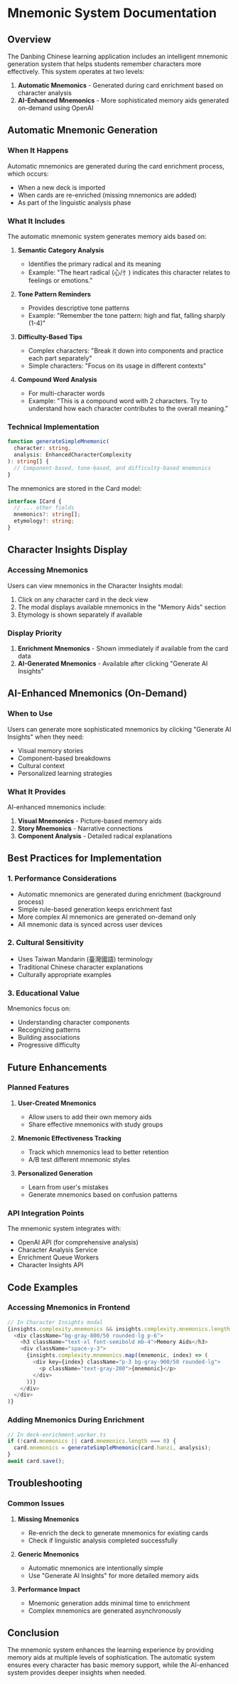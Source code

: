 # Mnemonic System Documentation

## Overview

The Danbing Chinese learning application includes an intelligent mnemonic generation system that helps students remember characters more effectively. This system operates at two levels:

1. **Automatic Mnemonics** - Generated during card enrichment based on character analysis
2. **AI-Enhanced Mnemonics** - More sophisticated memory aids generated on-demand using OpenAI

## Automatic Mnemonic Generation

### When It Happens

Automatic mnemonics are generated during the card enrichment process, which occurs:
- When a new deck is imported
- When cards are re-enriched (missing mnemonics are added)
- As part of the linguistic analysis phase

### What It Includes

The automatic mnemonic system generates memory aids based on:

1. **Semantic Category Analysis**
   - Identifies the primary radical and its meaning
   - Example: "The heart radical (心/忄) indicates this character relates to feelings or emotions."

2. **Tone Pattern Reminders**
   - Provides descriptive tone patterns
   - Example: "Remember the tone pattern: high and flat, falling sharply (1-4)"

3. **Difficulty-Based Tips**
   - Complex characters: "Break it down into components and practice each part separately"
   - Simple characters: "Focus on its usage in different contexts"

4. **Compound Word Analysis**
   - For multi-character words
   - Example: "This is a compound word with 2 characters. Try to understand how each character contributes to the overall meaning."

### Technical Implementation

```typescript
function generateSimpleMnemonic(
  character: string, 
  analysis: EnhancedCharacterComplexity
): string[] {
  // Component-based, tone-based, and difficulty-based mnemonics
}
```

The mnemonics are stored in the Card model:
```typescript
interface ICard {
  // ... other fields
  mnemonics?: string[];
  etymology?: string;
}
```

## Character Insights Display

### Accessing Mnemonics

Users can view mnemonics in the Character Insights modal:
1. Click on any character card in the deck view
2. The modal displays available mnemonics in the "Memory Aids" section
3. Etymology is shown separately if available

### Display Priority

1. **Enrichment Mnemonics** - Shown immediately if available from the card data
2. **AI-Generated Mnemonics** - Available after clicking "Generate AI Insights"

## AI-Enhanced Mnemonics (On-Demand)

### When to Use

Users can generate more sophisticated mnemonics by clicking "Generate AI Insights" when they need:
- Visual memory stories
- Component-based breakdowns
- Cultural context
- Personalized learning strategies

### What It Provides

AI-enhanced mnemonics include:
1. **Visual Mnemonics** - Picture-based memory aids
2. **Story Mnemonics** - Narrative connections
3. **Component Analysis** - Detailed radical explanations

## Best Practices for Implementation

### 1. Performance Considerations

- Automatic mnemonics are generated during enrichment (background process)
- Simple rule-based generation keeps enrichment fast
- More complex AI mnemonics are generated on-demand only
- All mnemonic data is synced across user devices

### 2. Cultural Sensitivity

- Uses Taiwan Mandarin (臺灣國語) terminology
- Traditional Chinese character explanations
- Culturally appropriate examples

### 3. Educational Value

Mnemonics focus on:
- Understanding character components
- Recognizing patterns
- Building associations
- Progressive difficulty

## Future Enhancements

### Planned Features

1. **User-Created Mnemonics**
   - Allow users to add their own memory aids
   - Share effective mnemonics with study groups

2. **Mnemonic Effectiveness Tracking**
   - Track which mnemonics lead to better retention
   - A/B test different mnemonic styles

3. **Personalized Generation**
   - Learn from user's mistakes
   - Generate mnemonics based on confusion patterns

### API Integration Points

The mnemonic system integrates with:
- OpenAI API (for comprehensive analysis)
- Character Analysis Service
- Enrichment Queue Workers
- Character Insights API

## Code Examples

### Accessing Mnemonics in Frontend

```typescript
// In Character Insights modal
{insights.complexity.mnemonics && insights.complexity.mnemonics.length > 0 && (
  <div className="bg-gray-800/50 rounded-lg p-6">
    <h3 className="text-xl font-semibold mb-4">Memory Aids</h3>
    <div className="space-y-3">
      {insights.complexity.mnemonics.map((mnemonic, index) => (
        <div key={index} className="p-3 bg-gray-900/50 rounded-lg">
          <p className="text-gray-200">{mnemonic}</p>
        </div>
      ))}
    </div>
  </div>
)}
```

### Adding Mnemonics During Enrichment

```typescript
// In deck-enrichment.worker.ts
if (!card.mnemonics || card.mnemonics.length === 0) {
  card.mnemonics = generateSimpleMnemonic(card.hanzi, analysis);
}
await card.save();
```

## Troubleshooting

### Common Issues

1. **Missing Mnemonics**
   - Re-enrich the deck to generate mnemonics for existing cards
   - Check if linguistic analysis completed successfully

2. **Generic Mnemonics**
   - Automatic mnemonics are intentionally simple
   - Use "Generate AI Insights" for more detailed memory aids

3. **Performance Impact**
   - Mnemonic generation adds minimal time to enrichment
   - Complex mnemonics are generated asynchronously

## Conclusion

The mnemonic system enhances the learning experience by providing memory aids at multiple levels of sophistication. The automatic system ensures every character has basic memory support, while the AI-enhanced system provides deeper insights when needed.